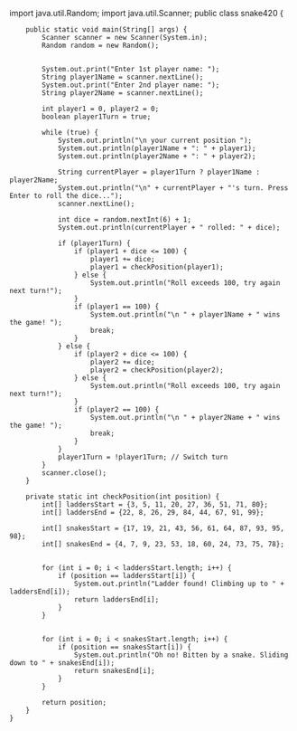 import java.util.Random;
import java.util.Scanner;
public class snake420 {

        public static void main(String[] args) {
            Scanner scanner = new Scanner(System.in);
            Random random = new Random();


            System.out.print("Enter 1st player name: ");
            String player1Name = scanner.nextLine();
            System.out.print("Enter 2nd player name: ");
            String player2Name = scanner.nextLine();

            int player1 = 0, player2 = 0;
            boolean player1Turn = true;

            while (true) {
                System.out.println("\n your current position ");
                System.out.println(player1Name + ": " + player1);
                System.out.println(player2Name + ": " + player2);

                String currentPlayer = player1Turn ? player1Name : player2Name;
                System.out.println("\n" + currentPlayer + "'s turn. Press Enter to roll the dice...");
                scanner.nextLine();

                int dice = random.nextInt(6) + 1;
                System.out.println(currentPlayer + " rolled: " + dice);

                if (player1Turn) {
                    if (player1 + dice <= 100) {
                        player1 += dice;
                        player1 = checkPosition(player1);
                    } else {
                        System.out.println("Roll exceeds 100, try again next turn!");
                    }
                    if (player1 == 100) {
                        System.out.println("\n " + player1Name + " wins the game! ");
                        break;
                    }
                } else {
                    if (player2 + dice <= 100) {
                        player2 += dice;
                        player2 = checkPosition(player2);
                    } else {
                        System.out.println("Roll exceeds 100, try again next turn!");
                    }
                    if (player2 == 100) {
                        System.out.println("\n " + player2Name + " wins the game! ");
                        break;
                    }
                }
                player1Turn = !player1Turn; // Switch turn
            }
            scanner.close();
        }

        private static int checkPosition(int position) {
            int[] laddersStart = {3, 5, 11, 20, 27, 36, 51, 71, 80};
            int[] laddersEnd = {22, 8, 26, 29, 84, 44, 67, 91, 99};

            int[] snakesStart = {17, 19, 21, 43, 56, 61, 64, 87, 93, 95, 98};
            int[] snakesEnd = {4, 7, 9, 23, 53, 18, 60, 24, 73, 75, 78};

           
            for (int i = 0; i < laddersStart.length; i++) {
                if (position == laddersStart[i]) {
                    System.out.println("Ladder found! Climbing up to " + laddersEnd[i]);
                    return laddersEnd[i];
                }
            }


            for (int i = 0; i < snakesStart.length; i++) {
                if (position == snakesStart[i]) {
                    System.out.println("Oh no! Bitten by a snake. Sliding down to " + snakesEnd[i]);
                    return snakesEnd[i];
                }
            }

            return position;
        }
    }

